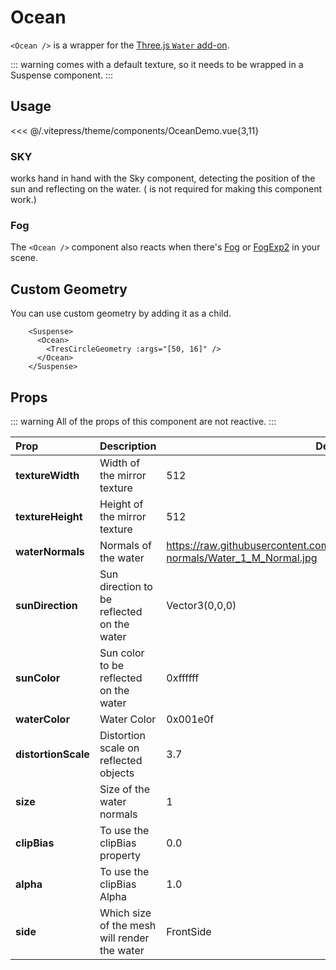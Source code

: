 # Ocean

<DocsDemo>
  <OceanDemo />
</DocsDemo>

`<Ocean />` is a wrapper for the [Three.js `Water` add-on](https://threejs.org/examples/?q=ocean#webgl_shaders_ocean).

::: warning
<Ocean /> comes with a default texture, so it needs to be wrapped in a Suspense component.
:::

## Usage

<<< @/.vitepress/theme/components/OceanDemo.vue{3,11}

### SKY

<Ocean /> works hand in hand with the Sky component, detecting the position of the sun and reflecting on the water.
(<Sky /> is not required for making this component work.)

### Fog

The `<Ocean />` component also reacts when there's [Fog](https://threejs.org/docs/index.html?q=fog#api/en/scenes/Fog) or [FogExp2](https://threejs.org/docs/index.html?q=fog#api/en/scenes/FogExp2) in your scene.

## Custom Geometry

You can use custom geometry by adding it as a child.

```
    <Suspense>
      <Ocean>
        <TresCircleGeometry :args="[50, 16]" />
      </Ocean>
    </Suspense>
```

## Props

::: warning
All of the props of this component are not reactive.
:::

| Prop                | Description                                  | Default                                                                                          |
| :------------------ | :------------------------------------------- | ------------------------------------------------------------------------------------------------ |
| **textureWidth**    | Width of the mirror texture                  | 512                                                                                              |
| **textureHeight**   | Height of the mirror texture                 | 512                                                                                              |
| **waterNormals**    | Normals of the water                         | https://raw.githubusercontent.com/Tresjs/assets/main/textures/water-normals/Water_1_M_Normal.jpg |
| **sunDirection**    | Sun direction to be reflected on the water   | Vector3(0,0,0)                                                                                   |
| **sunColor**        | Sun color to be reflected on the water       | 0xffffff                                                                                         |
| **waterColor**      | Water Color                                  | 0x001e0f                                                                                         |
| **distortionScale** | Distortion scale on reflected objects        | 3.7                                                                                              |
| **size**            | Size of the water normals                    | 1                                                                                                |
| **clipBias**        | To use the clipBias property                 | 0.0                                                                                              |
| **alpha**           | To use the clipBias Alpha                    | 1.0                                                                                              |
| **side**            | Which size of the mesh will render the water | FrontSide                                                                                        |
